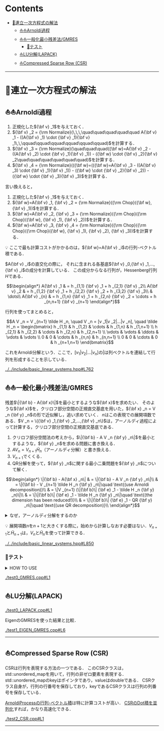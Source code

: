 # Contents

- [🐋連立一次方程式の解法](#🐋連立一次方程式の解法)
    - [⛵️⛵️Arnoldi過程](#⛵️⛵️Arnoldi過程)
    - [⛵️⛵️一般化最小残差法/GMRES](#⛵️⛵️一般化最小残差法/GMRES)
        - [🪸テスト](#🪸テスト)
    - [⛵️LU分解(LAPACK)](#⛵️LU分解(LAPACK))
    - [⛵️Compressed Sparse Row (CSR)](#⛵️Compressed-Sparse-Row-(CSR))


---
# 🐋連立一次方程式の解法 

## ⛵️⛵️Arnoldi過程  

1. 正規化した$`{\bf v} _1`$を与えておく．
2. $`{\bf v} _2 = {\rm Normalize}(\,\,\,\quad\quad\quad\quad\quad A{\bf v} _1 - ((A{\bf v} _1) \cdot {\bf v} _1){\bf v} _1\,\,\qquad\qquad\qquad\qquad\qquad\qquad)`$を計算する．
3. $`{\bf v} _3 = {\rm Normalize}(\quad\quad\quad({\bf w}=A{\bf v} _2 - ((A{\bf v} _2) \cdot {\bf v} _1){\bf v} _1)) - ({\bf w} \cdot {\bf v} _2){\bf v} _2\quad\quad\quad\quad\quad\quad)`$を計算する．
4. $`{\bf v} _4 = {\rm Normalize}(({\bf w}=(({\bf w}=A{\bf v} _3 - ((A{\bf v} _3) \cdot {\bf v} _1){\bf v} _1)) - ({\bf w} \cdot {\bf v} _2){\bf v} _2)) - ({\bf w} \cdot {\bf v} _3){\bf v} _3)`$を計算する．

言い換えると，

1. 正規化した$`{\bf v} _1`$を与えておく．
2. $`{\bf w}=A{\bf v} _1, {\bf v} _2 = {\rm Normalize}({\rm Chop}({\bf w},{\bf v} _1))`$を計算する．
3. $`{\bf w}=A{\bf v} _2, {\bf v} _3 = {\rm Normalize}({\rm Chop}({\rm Chop}({\bf w}, {\bf v} _1), {\bf v} _2))`$を計算する．
4. $`{\bf w}=A{\bf v} _3, {\bf v} _4 = {\rm Normalize}({\rm Chop}({\rm Chop}({\rm Chop}({\bf w}, {\bf v} _1), {\bf v} _2), {\bf v} _3))`$を計算する．

💡 ここで最も計算コストがかかるのは，$`{\bf w}=A{\bf v} _i`$の行列-ベクトル積である．

$`A{\bf v} _i`$の直交化の際に，
それに含まれる各基底$`{\bf v} _0,{\bf v} _1,...,{\bf v} _i`$の成分を計算している．
この成分からなる行列が，Hessenberg行列$H$である．

```math
\begin{align*}
A{\bf v} _1 & = h _{1,1} {\bf v} _1 + h _{2,1} {\bf v} _2\\
A{\bf v} _2 & = h _{1,2} {\bf v} _1 + h _{2,2} {\bf v} _2 + h _{3,2} {\bf v} _3\\
& \dots\\
A{\bf v} _{n} & = h _{1,n} {\bf v} _1 + h _{2,n} {\bf v} _2 + \cdots + h _{n,n+1} {\bf v} _{n+1}
\end{align*}
```

行列を使ってまとめると，

```math
A V _n = V _{n+1} \tilde H _n, \quad V _n = [v _1|v _2|...|v _n],
\quad \tilde H _n = \begin{bmatrix} h _{1,1} & h _{1,2} & \cdots & h _{1,n} & h _{1,n+1} \\ h _{2,1} & h _{2,2} & \cdots & h _{2,n} & h _{2,n+1} \\ \vdots & \vdots & \ddots & \vdots & \vdots \\ 0 & 0 & \cdots & h _{n,n} & h _{n,n+1} \\ 0 & 0 & \cdots & 0 & h _{n+1,n+1} \end{bmatrix}
```

これをArnoldi分解という．ここで，$`[v _1|v _2|...|v _n]`$の$`|`$は列ベクトルを連結して行列を形成することを示している．

[../../include/basic_linear_systems.hpp#L762](../../include/basic_linear_systems.hpp#L762)



## ⛵️⛵️一般化最小残差法/GMRES  

残差$`\|{\bf b} - A{\bf x}\|`$を最小とするような$`{\bf x}`$を求めたい．
そのような$`{\bf x}`$を，クリロフ部分空間の正規直交基底を用いた，$`{\bf x} _n = V _n {\bf y} _n`$の形で近似解し，追い求めていく．
$`n`$はこの表現での展開項数である．$`V _n = \{{\bf v} _1,{\bf v} _2,...,{\bf v} _n\}`$は，アーノルディ過程によって計算する，クリロフ部分空間の正規直交基底である．

1. クリロフ部分空間法の考えから，$`\|{\bf b} - A V _n {\bf y} _n\|`$を最小とするような，$`{\bf y} _n`$を求める問題に書き換える．
2. $`A V _n = V _{n+1} \tilde H _n`$（アーノルディ分解）と書き換える．
3. $`V _{n+1}`$でくくる．
4. QR分解を使って，$`{\bf y} _n`$に関する最小二乗問題を$`{\bf y} _n`$について解く．

```math
\begin{align*}
\|{\bf b} - A{\bf x} _n\| & = \|{\bf b} - A V _n {\bf y} _n\|\\
& = \|{\bf b} - V _{n+1} \tilde H _n {\bf y} _n\|\quad \text{(use Arnoldi decomposition)}\\
& = \|V _{n+1} (\|{\bf b}\| {\bf e} _1 - \tilde H _n {\bf y} _n)\|\\
& = \|\|{\bf b}\| {\bf e} _1 - \tilde H _n {\bf y} _n\|\quad \text{(the dimension has been reduced!)}\\
& = \|\|{\bf b}\| {\bf e} _1 - QR {\bf y} _n\|\quad \text{(use QR decomposition)}\\
\end{align*}
```

<details>
<summary>なぜ，アーノルディ分解をするのか</summary>

* $`A`$は$`m \times m`$とすると
* $`{\bf x}`$と$`{\bf b}`$は，$`m \times 1`$ベクトル（列ベクトル）.
* $`V _n`$は，$`m \times n`$行列で，$`A`$のクリロフ部分空間の基底ベクトルを列に持つ行列．
* $`{\bf y} _n`$は$`n \times 1`$ベクトル．
* $`\tilde H _n`$は$`(n+1) \times n`$行列．

従って，$`n`$が$`m`$よりも大幅に小さい場合，
アーノルディ分解によって作られた問題$`\min\|{\bf b} - V _{n+1}{\tilde H} _n {\bf y} _n\|`$は，
元の問題$`\min\|{\bf b}-A{\bf x}\|`$より計算量が少ない問題となる．

$`A{\bf x} = {\bf b}`$の問題を解くよりも，
$`{\tilde H} _n {\bf y} _n = {\bf b}`$という問題を解く方が計算量が少ない．

</details>

💡 展開項数$`n`$を$`n+1`$と大きくする際に，始めから計算しなおす必要はない．$`V _{n+1}`$と$`{\tilde H} _{n+1}`$は，$`V _n`$と$`{\tilde H} _n`$を使って計算できる．

[../../include/basic_linear_systems.hpp#L850](../../include/basic_linear_systems.hpp#L850)



### 🪸テスト 

<details>
<summary>HOW TO USE</summary>

![](WATCHME.gif)

</details>


[./test0_GMRES.cpp#L1](./test0_GMRES.cpp#L1)


## ⛵️LU分解(LAPACK)


[./test0_LAPACK.cpp#L1](./test0_LAPACK.cpp#L1)


EigenのGMRESを使った結果と比較．


[./test1_EIGEN_GMRES.cpp#L6](./test1_EIGEN_GMRES.cpp#L6)


---
## ⛵️Compressed Sparse Row (CSR) 

CSRは行列を表現する方法の一つである．
このCSRクラスは，std::unordered_mapを用いて，行列の非ゼロ要素を表現する．
std::unordered_mapのkeyはポインタであり，valueはdoubleである．
CSRクラス自身が，行列の行番号を保存しており，keyであるCSRクラスは行列の列番号を保存している．

[ArnoldiProcessの行列-ベクトル積](../../include/basic_linear_systems.hpp#L840)は特に計算コストが高い．
[CSRのDot積を並列化](../../include/basic_linear_systems.hpp#L674)すれば，かなり高速化できる．


[./test2_CSR.cpp#L1](./test2_CSR.cpp#L1)


---
